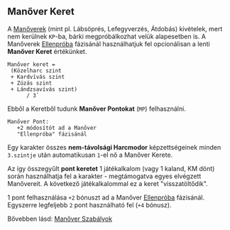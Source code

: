 ## Manőver Keret

A [Manőverek](065_00_manoverek.md) (mint pl.  Lábsöprés, Lefegyverzés, Átdobás) kivételek, mert nem kerülnek `KP`-ba, bárki megpróbálkozhat velük alapesetben is. A Manőverek [Ellenpróba](065_02_manover_vegbevitele.md#ellenpr%C3%B3ba-e) fázisánál használhatjuk fel opcionálisan a lenti **Manőver Keret** értékünket.

```
Manőver keret =
 (Közelharc szint
 + Kardvívás szint
 + Zúzás szint
 + Lándzsavívás szint)
      / 3`
```
Ebből a Keretből tudunk **Manőver Pontokat** (`MP`) felhasználni.

```
Manőver Pont:
   +2 módosítót ad a Manőver
   "Ellenpróba" fázisánál
```

Egy karakter összes **nem-távolsági Harcmodor** képzettségeinek minden `3.szintje` után automatikusan `1`-el nő a Manőver Kerete.

Az így összegyűlt **pont keretet** 1 játékalkalom (vagy 1 kaland, KM dönt) során használhatja fel a karakter - megtámogatva egyes elvégzett Manővereit. A következő játékalkalommal ez a keret "visszatöltődik".

1 pont felhasználása `+2` bónuszt ad a Manőver [Ellenpróba](065_02_manover_vegbevitele.md#ellenpr%C3%B3ba-e) fázisánál. Egyszerre legfeljebb `2` pont használható fel (`+4` bónusz).

Bővebben lásd: [Manőver Szabályok](065_01_manover_szabalyok.md) 
